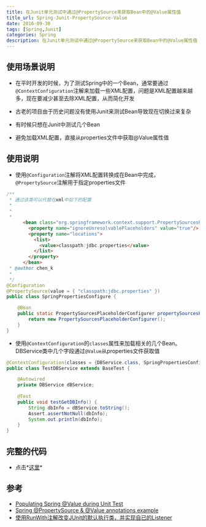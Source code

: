 ```yaml
---
title: 在Junit单元测试中通过@PropertySource来获取Bean中的@Value属性值
title_url: Spring-Junit-PropertySource-Value
date: 2016-09-30
tags: [Spring,Junit]
categories: Spring
description: 在Junit单元测试中通过@PropertySource来获取Bean中的@Value属性值
---
```


## 使用场景说明

- 在平时开发的时候，为了测试Spring中的一个Bean，通常要通过`@ContextConfiguration`注解来加载一些XML配置，问题是XML配置越来越多，现在要减少甚至去除XML配置，从而简化开发

- 古老的项目由于历史问题没有使用Junit来测试Bean导致现在切换过来复杂

- 有时候只想在Junit中测试几个Bean

- 避免加载XML配置，直接从properties文件中获取@Value属性值

## 使用说明

- 使用`@Configuration`注解将XML配置转换成在Bean中完成，`@PropertySource`注解用于指定properties文件
```Java
/**
 * 通过该类可以代替在xml中如下的配置
 * 
 * 
 *	
  	  <bean class="org.springframework.context.support.PropertySourcesPlaceholderConfigurer">
        <property name="ignoreUnresolvablePlaceholders" value="true"/>
        <property name="locations">
          <list>
            <value>classpath:jdbc.properties</value>
          </list>
        </property>
      </bean>
 * @author chen_k
 *
 */
@Configuration
@PropertySource(value = { "classpath:jdbc.properties" })
public class SpringPropertiesConfigure {

	@Bean
    public static PropertySourcesPlaceholderConfigurer propertySourcesPlaceholderConfigurer() {
        return new PropertySourcesPlaceholderConfigurer();
    }
}
```

- 使用`@ContextConfiguration`的`classes`属性来加载相关的几个Bean。DBService类中几个字段通过`@Value`从properties文件获取值
```Java
@ContextConfiguration(classes = {DBService.class, SpringPropertiesConfigure.class})
public class TestDBService extends BaseTest {

	@Autowired
	private DBService dBService;
	
	@Test
	public void testGetDBInfo() {
		String dbInfo = dBService.toString();
		Assert.assertNotNull(dbInfo);
		System.out.println(dbInfo);
	}
}
```

## 完整的代码

- 点击*[这里](https://github.com/toulezu/play/tree/master/SpringBoot/testSpringBoot)*

## 参考

- [Populating Spring @Value during Unit Test](http://stackoverflow.com/questions/17353327/populating-spring-value-during-unit-test?noredirect=1&lq=1)
- [Spring @PropertySource & @Value annotations example](http://websystique.com/spring/spring-propertysource-value-annotations-example/)
- [使用RunWith注解改变JUnit的默认执行类，并实现自已的Listener](http://blog.csdn.net/fenglibing/article/details/8584602)

